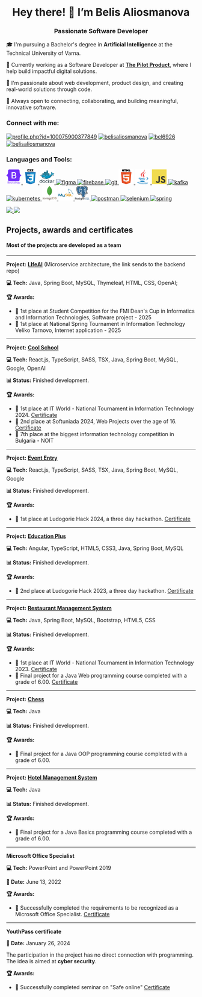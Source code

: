 <h1 align="center">Hey there! 👋 I’m Belis Aliosmanova</h1>
<h3 align="center">Passionate Software Developer</h3>

<p align="left">
🎓 I'm pursuing a Bachelor's degree in <strong>Artificial Intelligence</strong> at the Technical University of Varna.  

💼 Currently working as a Software Developer at <a href="https://thepilotproduct.com" target="_blank"><strong>The Pilot Product</strong></a>, where I help build impactful digital solutions.  

🚀 I'm passionate about web development, product design, and creating real-world solutions through code.  

🤝 Always open to connecting, collaborating, and building meaningful, innovative software.
</p>


<h3 align="left">Connect with me:</h3>
<p align="left">
<a href="https://fb.com/profile.php?id=100075900377849" target="blank"><img align="center" src="https://raw.githubusercontent.com/rahuldkjain/github-profile-readme-generator/master/src/images/icons/Social/facebook.svg" alt="profile.php?id=100075900377849" height="30" width="40" /></a>
<a href="https://instagram.com/belisaliosmanova" target="blank"><img align="center" src="https://raw.githubusercontent.com/rahuldkjain/github-profile-readme-generator/master/src/images/icons/Social/instagram.svg" alt="belisaliosmanova" height="30" width="40" /></a>
<a href="https://discord.gg/#bel6926" target="blank"><img align="center" src="https://raw.githubusercontent.com/rahuldkjain/github-profile-readme-generator/master/src/images/icons/Social/discord.svg" alt="bel6926" height="30" width="40" /></a> <a href="https://x.com/your_username" target="blank"> <a href="https://www.linkedin.com/in/belis-aliosmanova-b754b033b/"><a href="https://linkedin.com/in/belis-aliosmanova-b754b033b" target="blank"><img align="center" src="https://raw.githubusercontent.com/rahuldkjain/github-profile-readme-generator/master/src/images/icons/Social/linked-in-alt.svg" alt="belisaliosmanova" height="30" width="40" /></a>
</a>


</p>

<h3 align="left">Languages and Tools:</h3>
<p align="left"> <a href="https://getbootstrap.com" target="_blank" rel="noreferrer"> <img src="https://raw.githubusercontent.com/devicons/devicon/master/icons/bootstrap/bootstrap-plain-wordmark.svg" alt="bootstrap" width="40" height="40"/> </a> <a href="https://www.w3schools.com/css/" target="_blank" rel="noreferrer"> <img src="https://raw.githubusercontent.com/devicons/devicon/master/icons/css3/css3-original-wordmark.svg" alt="css3" width="40" height="40"/> </a> <a href="https://www.docker.com/" target="_blank" rel="noreferrer"> <img src="https://raw.githubusercontent.com/devicons/devicon/master/icons/docker/docker-original-wordmark.svg" alt="docker" width="40" height="40"/> </a> <a href="https://www.figma.com/" target="_blank" rel="noreferrer"> <img src="https://www.vectorlogo.zone/logos/figma/figma-icon.svg" alt="figma" width="40" height="40"/> </a> <a href="https://firebase.google.com/" target="_blank" rel="noreferrer"> <img src="https://www.vectorlogo.zone/logos/firebase/firebase-icon.svg" alt="firebase" width="40" height="40"/> </a> <a href="https://git-scm.com/" target="_blank" rel="noreferrer"> <img src="https://www.vectorlogo.zone/logos/git-scm/git-scm-icon.svg" alt="git" width="40" height="40"/> </a> <a href="https://www.w3.org/html/" target="_blank" rel="noreferrer"> <img src="https://raw.githubusercontent.com/devicons/devicon/master/icons/html5/html5-original-wordmark.svg" alt="html5" width="40" height="40"/> </a> <a href="https://www.java.com" target="_blank" rel="noreferrer"> <img src="https://raw.githubusercontent.com/devicons/devicon/master/icons/java/java-original.svg" alt="java" width="40" height="40"/> </a> <a href="https://developer.mozilla.org/en-US/docs/Web/JavaScript" target="_blank" rel="noreferrer"> <img src="https://raw.githubusercontent.com/devicons/devicon/master/icons/javascript/javascript-original.svg" alt="javascript" width="40" height="40"/> </a> <a href="https://kafka.apache.org/" target="_blank" rel="noreferrer"> <img src="https://www.vectorlogo.zone/logos/apache_kafka/apache_kafka-icon.svg" alt="kafka" width="40" height="40"/> </a> <a href="https://kubernetes.io" target="_blank" rel="noreferrer"> <img src="https://www.vectorlogo.zone/logos/kubernetes/kubernetes-icon.svg" alt="kubernetes" width="40" height="40"/> </a> <a href="https://www.mongodb.com/" target="_blank" rel="noreferrer"> <img src="https://raw.githubusercontent.com/devicons/devicon/master/icons/mongodb/mongodb-original-wordmark.svg" alt="mongodb" width="40" height="40"/> </a> <a href="https://www.mysql.com/" target="_blank" rel="noreferrer"> <img src="https://raw.githubusercontent.com/devicons/devicon/master/icons/mysql/mysql-original-wordmark.svg" alt="mysql" width="40" height="40"/> </a> <a href="https://www.postgresql.org" target="_blank" rel="noreferrer"> <img src="https://raw.githubusercontent.com/devicons/devicon/master/icons/postgresql/postgresql-original-wordmark.svg" alt="postgresql" width="40" height="40"/> </a> <a href="https://postman.com" target="_blank" rel="noreferrer"> <img src="https://www.vectorlogo.zone/logos/getpostman/getpostman-icon.svg" alt="postman" width="40" height="40"/> </a> <a href="https://www.selenium.dev" target="_blank" rel="noreferrer"> <img src="https://raw.githubusercontent.com/detain/svg-logos/780f25886640cef088af994181646db2f6b1a3f8/svg/selenium-logo.svg" alt="selenium" width="40" height="40"/> </a> <a href="https://spring.io/" target="_blank" rel="noreferrer"> <img src="https://www.vectorlogo.zone/logos/springio/springio-icon.svg" alt="spring" width="40" height="40"/> </a> </p>

<a href="https://github.com/belisaliosmanova">
  <img height="160em" src="https://github-readme-stats-eight-theta.vercel.app/api?username=belisaliosmanova&show_icons=true&theme=cobalt&include_all_commits=true&count_private=true"/>
  <img height="160em" src="https://github-readme-stats-eight-theta.vercel.app/api/top-langs/?username=belisaliosmanova&layout=compact&langs_count=8&theme=cobalt&count_private=true"/>
</a>

## Projects, awards and certificates
#### Most of the projects are developed as a team 

___

**Project:** [**LIfeAI**](https://github.com/PixelChicks/LifeAI)
(Microservice architecture, the link sends to the backend repo)

**💻 Tech:** Java, Spring Boot, MySQL, Thymeleaf, HTML, CSS, OpenAI;

**🏆 Awards:** 
- 🥇 1st place at Student Competition for the FMI Dean's Cup in Informatics and Information Technologies, Software project - 2025
- 🥇 1st place at National Spring Tournament in Information Technology Veliko Tarnovo, Internet application - 2025
___

**Project:** [**Cool School**](https://github.com/Gin-n-Tonicc/Cool-School)

**💻 Tech:** React.js, TypeScript, SASS, TSX, Java, Spring Boot, MySQL, Google, OpenAI

**📊 Status:** Finished development.

**🏆 Awards:** 
- 🥇 1st place at IT World - National Tournament in Information Technology 2024. [Certificate](https://drive.google.com/file/d/1YCecxmp1l291UFH0jzBoFMbc0fcWTqZJ/view)
- 🥈 2nd place at Softuniada 2024, Web Projects over the age of 16. [Certificate](https://drive.google.com/file/d/1bX8yCmPS4rljZPKqtCPPzeLZ7Whud8Qc/view?usp=sharing)
- 🏅 7th place at the biggest information technology competition in Bulgaria - NOIT

___
  
**Project:** [**Event Entry**](https://github.com/Gin-n-Tonicc/Event-Entry)

**💻 Tech:** React.js, TypeScript, SASS, TSX, Java, Spring Boot, MySQL, Google

**📊 Status:** Finished development.

**🏆 Awards:** 
- 🥇 1st place at Ludogorie Hack 2024, a three day hackathon. [Certificate](https://drive.google.com/file/d/1y-otCjQOHWjRJ2knKbwSNRajbZj6opJd/view?usp=sharing)
___

**Project:** [**Education Plus**](https://github.com/Gin-n-Tonicc/Education-Plus)

**💻 Tech:** Angular, TypeScript, HTML5, CSS3, Java, Spring Boot, MySQL

**📊 Status:** Finished development.

**🏆 Awards:** 
- 🥈 2nd place at Ludogorie Hack 2023, a three day hackathon. [Certificate](https://drive.google.com/file/d/1O2kDYCMJNEaBctGEdnmd_23-JhalrdF4/view?usp=sharing)

___

**Project:** [**Restaurant Management System**](https://github.com/Gin-n-Tonicc/Education-Plus)

**💻 Tech:** Java, Spring Boot, MySQL, Bootstrap, HTML5, CSS

**📊 Status:** Finished development.

**🏆 Awards:** 
- 🥇 1st place at IT World - National Tournament in Information Technology 2023. [Certificate](https://drive.google.com/file/d/128j3bpjx2Pgzcnh-XisvPs7q2cD-nAwy/view?usp=sharing)
- 🏅 Final project for a Java Web programming course completed with a grade of 6.00. [Certificate](https://drive.google.com/file/d/12CXY0BmSZnbRuHV1CubDG8kTJLGCsSmo/view?usp=sharing)

___


**Project:** [**Chess**](https://github.com/BelisAliosmanova/ProjectChess)

**💻 Tech:** Java

**📊 Status:** Finished development.

**🏆 Awards:** 
- 🏅 Final project for a Java OOP programming course completed with a grade of 6.00.
  
___

**Project:** [**Hotel Management System**](https://github.com/BelisAliosmanova/HotelManagementSystem)

**💻 Tech:** Java

**📊 Status:** Finished development.

**🏆 Awards:** 
- 🏅 Final project for a Java Basics programming course completed with a grade of 6.00.
  
___

**Microsoft Office Specialist**

**💻 Tech:** PowerPoint and PowerPoint 2019

**📅 Date:** June 13, 2022

**🏆 Awards:** 
- 🏅 Successfully completed the requirements to be recognized as a Microsoft Office Specialist. [Certificate](https://www.certiport.com/portal/Pages/PrintTranscriptInfo.aspx?action=Cert&id=421&cvid=DkUtuDzFQvyNlvqsOiKocw==)

___

**YouthPass certificate**

**📅 Date:** January 26, 2024

The participation in the project has no direct connection with programming. The idea is aimed at **cyber security**.
  
**🏆 Awards:** 
- 🏅 Successfully completed seminar on "Safe online" [Certificate](https://www.youthpass.eu/en/verify/CBET-D44X-K1K1-ABCS/Belis%20Aliosmanova)

